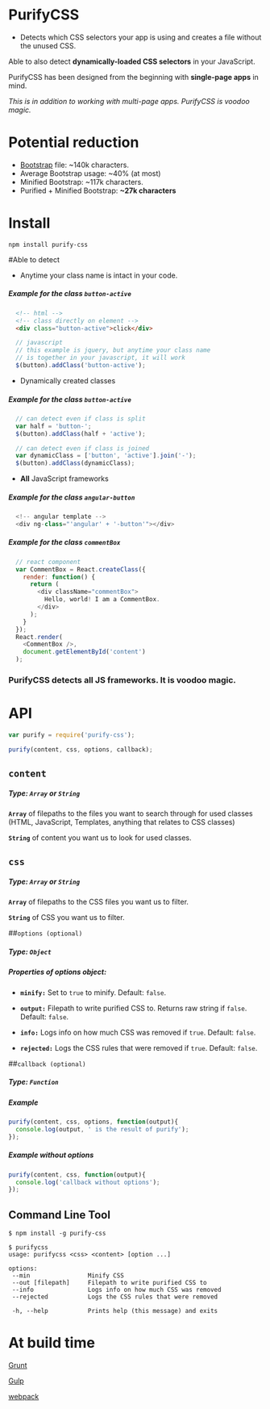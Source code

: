 # PurifyCSS

* Detects which CSS selectors your app is using and creates a file without the unused CSS.

Able to also detect **dynamically-loaded CSS selectors** in your JavaScript.

PurifyCSS has been designed from the beginning with **single-page apps** in mind.

*This is in addition to working with multi-page apps. PurifyCSS is voodoo magic.*

# Potential reduction
* [Bootstrap](https://github.com/twbs/bootstrap) file: ~140k characters.
* Average Bootstrap usage: ~40% (at most)
* Minified Bootstrap: ~117k characters.
* Purified + Minified Bootstrap: **~27k characters**

# Install
```
npm install purify-css
```

#Able to detect
* Anytime your class name is intact in your code.

##### Example for the class ```button-active```
``` html
  <!-- html -->
  <!-- class directly on element -->
  <div class="button-active">click</div>
```

``` javascript
  // javascript
  // this example is jquery, but anytime your class name
  // is together in your javascript, it will work
  $(button).addClass('button-active');
```

* Dynamically created classes

##### Example for the class ```button-active```
``` javascript
  // can detect even if class is split
  var half = 'button-';
  $(button).addClass(half + 'active');

  // can detect even if class is joined
  var dynamicClass = ['button', 'active'].join('-');
  $(button).addClass(dynamicClass);
```

* **All** JavaScript frameworks

##### Example for the class ```angular-button```
``` javascript
  <!-- angular template -->
  <div ng-class="'angular' + '-button'"></div>
```

##### Example for the class ```commentBox```
```javascript
  // react component
  var CommentBox = React.createClass({
    render: function() {
      return (
        <div className="commentBox">
          Hello, world! I am a CommentBox.
        </div>
      );
    }
  });
  React.render(
    <CommentBox />,
    document.getElementById('content')
  );
```

### PurifyCSS detects all JS frameworks. It is voodoo magic.

# API
```javascript
var purify = require('purify-css');

purify(content, css, options, callback);
```

## ```content```
##### Type: ```Array``` or ```String```

**```Array```** of filepaths to the files you want to search through for used classes (HTML, JavaScript, Templates, anything that relates to CSS classes)

**```String```** of content you want us to look for used classes.


## ```css```
##### Type: ```Array``` or ```String```

**```Array```** of filepaths to the CSS files you want us to filter.

**```String```** of CSS you want us to filter.


##```options (optional)```
##### Type: ```Object```

##### Properties of options object:

* **```minify:```** Set to ```true``` to minify. Default: ```false```.

* **```output:```** Filepath to write purified CSS to. Returns raw string if ```false```. Default: ```false```.

* **```info:```** Logs info on how much CSS was removed if ```true```. Default: ```false```.

* **```rejected:```** Logs the CSS rules that were removed if ```true```. Default: ```false```.

##```callback (optional)```
##### Type: ```Function```

##### Example
``` javascript
purify(content, css, options, function(output){
  console.log(output, ' is the result of purify');
});
```

##### Example without options
``` javascript
purify(content, css, function(output){
  console.log('callback without options');
});
```

## Command Line Tool

```
$ npm install -g purify-css
```

```
$ purifycss
usage: purifycss <css> <content> [option ...]

options:
 --min                Minify CSS
 --out [filepath]     Filepath to write purified CSS to
 --info               Logs info on how much CSS was removed
 --rejected           Logs the CSS rules that were removed

 -h, --help           Prints help (this message) and exits
```

# At build time
[Grunt](https://github.com/purifycss/grunt-purify-css)

[Gulp](https://github.com/purifycss/gulp-purifycss)

[webpack](https://github.com/purifycss/purifycss-webpack-plugin)
